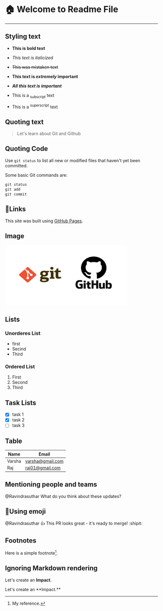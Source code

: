 # 🏠 Welcome to Readme File
---


## Styling text      <!-- we can see list of styling text in unordered list -->
* __This is bold text__

* _This text is italicized_

* ~~This was mistaken text~~

* **This text is _extremely_ important**

* ***All this text is important***

* This is a <sub>subscript</sub> text

* This is a <sup>superscript</sup> text

## Quoting text
> Let's learn about Git and Github

## Quoting Code
Use `git status` to list all new or modified files that haven't yet been committed.

Some basic Git commands are:
```
git status
git add
git commit
```

## 🔗Links
This site was built using [GitHub Pages](https://pages.github.com/).

## Image 
![Image](https://github.com/Ravindrasuthar/first-one/blob/main/git_github.png)

## Lists
### Unorderes List
* first
* Secind
* Third

### Ordered List
1. First
1. Second
1. Third

## Task Lists
- [x] task 1
- [x] task 2
- [ ] task 3

## Table 
|      Name      |      Email      |
| -------------- | --------------- |
|    Varsha      | varsha@gmail.com|
|       Raj      | raj01@gmail.com |

## Mentioning people and teams
@Ravindrasuthar What do you think about these updates?


## 🍋Using emoji
@Ravindrasuthar :+1: This PR looks great - it's ready to merge! :shipit:


## Footnotes
Here is a simple footnote[^1].
[^1]: My reference.

## Ignoring Markdown rendering
Let's create an **Impact**.

Let's create an \*\*Impact.\*\*


